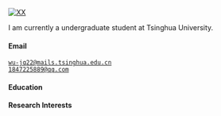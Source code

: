 [![XX](https://img.shields.io/badge/XX-github-blue?logo=github)](https://github.com/XX)

I am currently a undergraduate student at Tsinghua University.

#### Email  
<code>wu-jq22@mails.tsinghua.edu.cn</code>  
<code>1847225889@qq.com</code>

#### Education  

#### Research Interests  